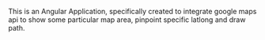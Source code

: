 This is an Angular Application, specifically created to integrate google maps api to show some particular map area, pinpoint specific latlong and draw path. 
